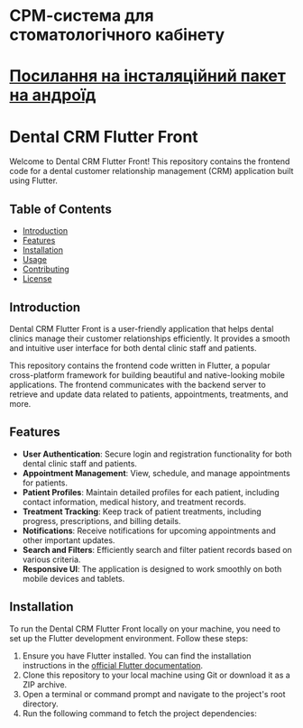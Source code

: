 # СРМ-система для стоматологічного кабінету

# [Посилання на інсталяційний пакет на андроїд](https://drive.google.com/file/d/1hKT4NXai9MHtFdkRuuaiPoWyukaXo7EV/view?usp=sharing)

# Dental CRM Flutter Front

Welcome to Dental CRM Flutter Front! This repository contains the frontend code for a dental customer relationship management (CRM) application built using Flutter.

## Table of Contents
- [Introduction](#introduction)
- [Features](#features)
- [Installation](#installation)
- [Usage](#usage)
- [Contributing](#contributing)
- [License](#license)

## Introduction
Dental CRM Flutter Front is a user-friendly application that helps dental clinics manage their customer relationships efficiently. It provides a smooth and intuitive user interface for both dental clinic staff and patients.

This repository contains the frontend code written in Flutter, a popular cross-platform framework for building beautiful and native-looking mobile applications. The frontend communicates with the backend server to retrieve and update data related to patients, appointments, treatments, and more.

## Features
- **User Authentication**: Secure login and registration functionality for both dental clinic staff and patients.
- **Appointment Management**: View, schedule, and manage appointments for patients.
- **Patient Profiles**: Maintain detailed profiles for each patient, including contact information, medical history, and treatment records.
- **Treatment Tracking**: Keep track of patient treatments, including progress, prescriptions, and billing details.
- **Notifications**: Receive notifications for upcoming appointments and other important updates.
- **Search and Filters**: Efficiently search and filter patient records based on various criteria.
- **Responsive UI**: The application is designed to work smoothly on both mobile devices and tablets.

## Installation
To run the Dental CRM Flutter Front locally on your machine, you need to set up the Flutter development environment. Follow these steps:

1. Ensure you have Flutter installed. You can find the installation instructions in the [official Flutter documentation](https://flutter.dev/docs/get-started/install).
2. Clone this repository to your local machine using Git or download it as a ZIP archive.
3. Open a terminal or command prompt and navigate to the project's root directory.
4. Run the following command to fetch the project dependencies:
